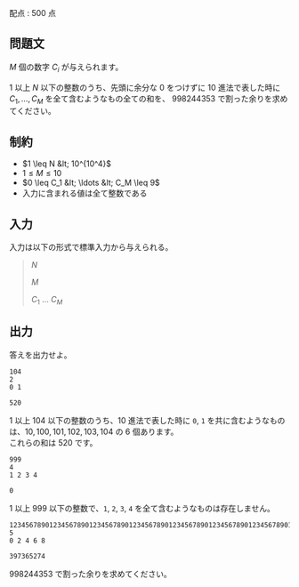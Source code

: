 配点 : $500$ 点

## 問題文

$M$ 個の数字 $C_i$ が与えられます。

$1$ 以上 $N$ 以下の整数のうち、先頭に余分な $0$ をつけずに $10$ 進法で表した時に $C_1,\ldots,C_M$ を全て含むようなもの全ての和を、
$998244353$ で割った余りを求めてください。

## 制約

- $1 \leq N &lt; 10^{10^4}$
- $1 \leq M \leq 10$
- $0 \leq C_1 &lt; \ldots &lt; C_M \leq 9$
- 入力に含まれる値は全て整数である

## 入力

入力は以下の形式で標準入力から与えられる。

> $N$
> 
> $M$
> 
> $C_1$ $\ldots$ $C_M$

## 出力

答えを出力せよ。  

```input1
104
2
0 1
```

```output1
520
```

$1$ 以上 $104$ 以下の整数のうち、$10$ 進法で表した時に `0`, `1` を共に含むようなものは、$10,100,101,102,103,104$ の $6$ 個あります。<br>
これらの和は $520$ です。

```input2
999
4
1 2 3 4
```

```output2
0
```

$1$ 以上 $999$ 以下の整数で、`1`, `2`, `3`, `4` を全て含むようなものは存在しません。

```input3
1234567890123456789012345678901234567890123456789012345678901234567890123456789012345678901234567890
5
0 2 4 6 8
```

```output3
397365274
```

$998244353$ で割った余りを求めてください。